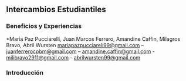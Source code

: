   ## Intercambios Estudiantiles
  ### Beneficios y Experiencias
  *Maria Paz Pucciarelli, Juan Marcos Ferrero, Amandine Caffin, Milagros Bravo, Abril Wursten
  <mariapazpucciareli99@gmail.com> – <juanferrerocpbm@gmail.com> – <amandine.caffin@gmail.com> - <milibravo2911@gmail.com> - <abrilwursten99@gmail.com> 
  ### Introducción
